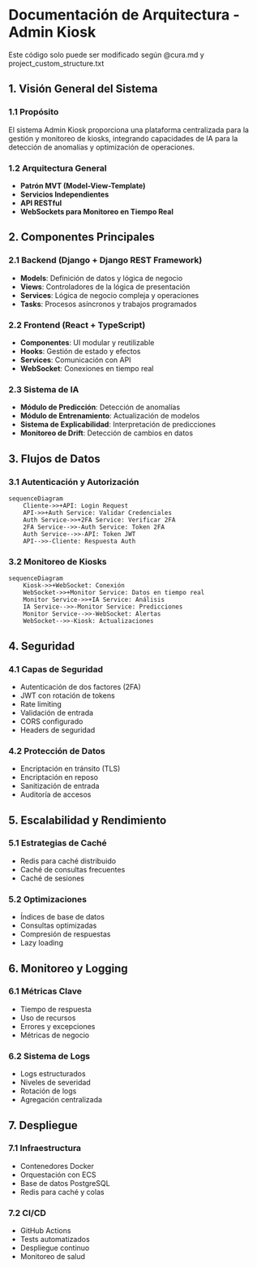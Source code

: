 # Documentación de Arquitectura - Admin Kiosk
Este código solo puede ser modificado según @cura.md y project_custom_structure.txt

## 1. Visión General del Sistema

### 1.1 Propósito
El sistema Admin Kiosk proporciona una plataforma centralizada para la gestión y monitoreo de kiosks, integrando capacidades de IA para la detección de anomalías y optimización de operaciones.

### 1.2 Arquitectura General
- **Patrón MVT (Model-View-Template)**
- **Servicios Independientes**
- **API RESTful**
- **WebSockets para Monitoreo en Tiempo Real**

## 2. Componentes Principales

### 2.1 Backend (Django + Django REST Framework)
- **Models**: Definición de datos y lógica de negocio
- **Views**: Controladores de la lógica de presentación
- **Services**: Lógica de negocio compleja y operaciones
- **Tasks**: Procesos asíncronos y trabajos programados

### 2.2 Frontend (React + TypeScript)
- **Componentes**: UI modular y reutilizable
- **Hooks**: Gestión de estado y efectos
- **Services**: Comunicación con API
- **WebSocket**: Conexiones en tiempo real

### 2.3 Sistema de IA
- **Módulo de Predicción**: Detección de anomalías
- **Módulo de Entrenamiento**: Actualización de modelos
- **Sistema de Explicabilidad**: Interpretación de predicciones
- **Monitoreo de Drift**: Detección de cambios en datos

## 3. Flujos de Datos

### 3.1 Autenticación y Autorización
```mermaid
sequenceDiagram
    Cliente->>+API: Login Request
    API->>+Auth Service: Validar Credenciales
    Auth Service->>+2FA Service: Verificar 2FA
    2FA Service-->>-Auth Service: Token 2FA
    Auth Service-->>-API: Token JWT
    API-->>-Cliente: Respuesta Auth
```

### 3.2 Monitoreo de Kiosks
```mermaid
sequenceDiagram
    Kiosk->>+WebSocket: Conexión
    WebSocket->>+Monitor Service: Datos en tiempo real
    Monitor Service->>+IA Service: Análisis
    IA Service-->>-Monitor Service: Predicciones
    Monitor Service-->>-WebSocket: Alertas
    WebSocket-->>-Kiosk: Actualizaciones
```

## 4. Seguridad

### 4.1 Capas de Seguridad
- Autenticación de dos factores (2FA)
- JWT con rotación de tokens
- Rate limiting
- Validación de entrada
- CORS configurado
- Headers de seguridad

### 4.2 Protección de Datos
- Encriptación en tránsito (TLS)
- Encriptación en reposo
- Sanitización de entrada
- Auditoría de accesos

## 5. Escalabilidad y Rendimiento

### 5.1 Estrategias de Caché
- Redis para caché distribuido
- Caché de consultas frecuentes
- Caché de sesiones

### 5.2 Optimizaciones
- Índices de base de datos
- Consultas optimizadas
- Compresión de respuestas
- Lazy loading

## 6. Monitoreo y Logging

### 6.1 Métricas Clave
- Tiempo de respuesta
- Uso de recursos
- Errores y excepciones
- Métricas de negocio

### 6.2 Sistema de Logs
- Logs estructurados
- Niveles de severidad
- Rotación de logs
- Agregación centralizada

## 7. Despliegue

### 7.1 Infraestructura
- Contenedores Docker
- Orquestación con ECS
- Base de datos PostgreSQL
- Redis para caché y colas

### 7.2 CI/CD
- GitHub Actions
- Tests automatizados
- Despliegue continuo
- Monitoreo de salud 